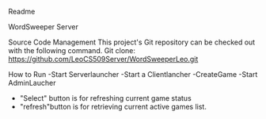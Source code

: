 Readme 

WordSweeper Server
 
Source Code Management
This project's Git repository can be checked out with the following command.
Git clone: https://github.com/LeoCS509Server/WordSweeperLeo.git

How to Run
-Start Serverlauncher
-Start a Clientlancher
-CreateGame
-Start AdminLaucher
- "Select" button is for refreshing current game status
- "refresh"button is for retrieving current active games list.
